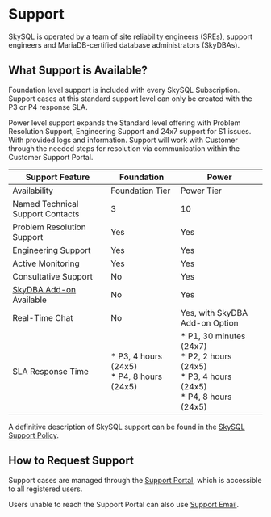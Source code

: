 # Support
SkySQL is operated by a team of site reliability engineers (SREs), support engineers and MariaDB-certified database administrators (SkyDBAs).

## What Support is Available?
Foundation level support is included with every SkySQL Subscription. Support cases at this standard support level can only be created with the P3 or P4 response SLA.

Power level support expands the Standard level offering with Problem Resolution Support, Engineering Support and 24x7 support for S1 issues. With provided logs and information. Support will work with Customer through the needed steps for resolution via communication within the Customer Support Portal.

| Support Feature | Foundation | Power |
| --- | --- | --- |
| Availability | Foundation Tier | Power Tier |
| Named Technical Support Contacts | 3   | 10  |
| Problem Resolution Support | Yes | Yes |
| Engineering Support | Yes | Yes |
| Active Monitoring | Yes | Yes |
| Consultative Support | No  | Yes  |
| [SkyDBA Add-on](FractionalDBA.md) Available | No  | Yes |
| Real-Time Chat | No  | Yes, with SkyDBA Add-on Option |
| SLA Response Time | * P3, 4 hours (24x5)<br>* P4, 8 hours (24x5) | * P1, 30 minutes (24x7)<br> * P2, 2 hours (24x5)<br> * P3, 4 hours (24x5)<br> * P4, 8 hours (24x5) |

A definitive description of SkySQL support can be found in the [SkySQL Support Policy](https://skysql.com/support-policy/).

## How to Request Support
Support cases are managed through the [Support Portal](https://support.skysql.com/), which is accessible to all registered users.

Users unable to reach the Support Portal can also use [Support Email](mailto:support@skysql.com).

